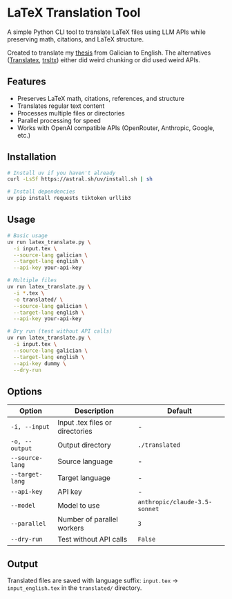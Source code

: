 # LaTeX Translation Tool

A simple Python CLI tool to translate LaTeX files using LLM APIs while preserving math, citations, and LaTeX structure.

Created to translate my [thesis](https://github.com/mateo19182/TFG) from Galician to English.
The alternatives ([Translatex](https://github.com/habaneraa/TransLaTeX), [trsltx](https://github.com/phelluy/trsltx)) either did weird chunking or did used weird APIs.

## Features

- Preserves LaTeX math, citations, references, and structure
- Translates regular text content
- Processes multiple files or directories
- Parallel processing for speed
- Works with OpenAI compatible APIs (OpenRouter, Anthropic, Google, etc.)

## Installation

```bash
# Install uv if you haven't already
curl -LsSf https://astral.sh/uv/install.sh | sh

# Install dependencies
uv pip install requests tiktoken urllib3
```

## Usage

```bash
# Basic usage
uv run latex_translate.py \
  -i input.tex \
  --source-lang galician \
  --target-lang english \
  --api-key your-api-key

# Multiple files
uv run latex_translate.py \
  -i *.tex \
  -o translated/ \
  --source-lang galician \
  --target-lang english \
  --api-key your-api-key

# Dry run (test without API calls)
uv run latex_translate.py \
  -i input.tex \
  --source-lang galician \
  --target-lang english \
  --api-key dummy \
  --dry-run
```

## Options

| Option | Description | Default |
|--------|-------------|---------|
| `-i, --input` | Input .tex files or directories | - |
| `-o, --output` | Output directory | `./translated` |
| `--source-lang` | Source language | - |
| `--target-lang` | Target language | - |
| `--api-key` | API key | - |
| `--model` | Model to use | `anthropic/claude-3.5-sonnet` |
| `--parallel` | Number of parallel workers | `3` |
| `--dry-run` | Test without API calls | `False` |


## Output

Translated files are saved with language suffix: `input.tex` → `input_english.tex` in the `translated/` directory.
